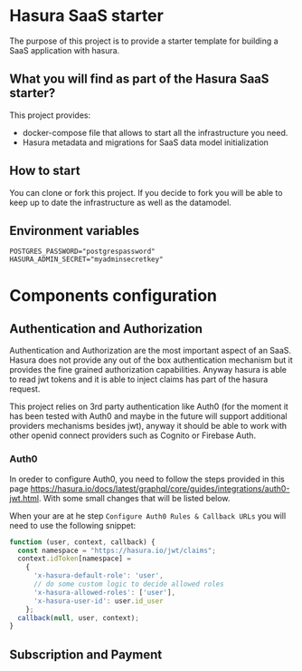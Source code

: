 # Hasura SaaS starter
 
The purpose of this project is to provide a starter template for building a SaaS application with hasura.

## What you will find as part of the Hasura SaaS starter?

This project provides:

* docker-compose file that allows to start all the infrastructure you need.
* Hasura metadata and migrations for SaaS data model initialization


## How to start

You can clone or fork this project. If you decide to fork you will be able to keep up to date the infrastructure as well as the datamodel.

## Environment variables

```
POSTGRES_PASSWORD="postgrespassword"
HASURA_ADMIN_SECRET="myadminsecretkey"
```

# Components configuration

## Authentication and Authorization

Authentication and Authorization are the most important aspect of an SaaS. Hasura does not provide any out of the box authentication mechanism but it provides the fine grained authorization capabilities. Anyway hasura is able to read jwt tokens and it is able to inject claims has part of the hasura request.

This project relies on 3rd party authentication like Auth0 (for the moment it has been tested with Auth0 and maybe in the future will support additional providers mechanisms besides jwt), anyway it should be able to work with other openid connect providers such as Cognito or Firebase Auth.

### Auth0

In oreder to configure Auth0, you need to follow the steps provided in this page https://hasura.io/docs/latest/graphql/core/guides/integrations/auth0-jwt.html. With some small changes that will be listed below.

When your are at he step `Configure Auth0 Rules & Callback URLs` you will need to use the following snippet:

```javascript
function (user, context, callback) {
  const namespace = "https://hasura.io/jwt/claims";
  context.idToken[namespace] =
    {
      'x-hasura-default-role': 'user',
      // do some custom logic to decide allowed roles
      'x-hasura-allowed-roles': ['user'],
      'x-hasura-user-id': user.id_user
    };
  callback(null, user, context);
}
```


## Subscription and Payment


